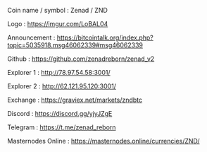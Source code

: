 Coin name / symbol : Zenad / ZND

Logo : https://imgur.com/LoBAL04

Announcement : https://bitcointalk.org/index.php?topic=5035918.msg46062339#msg46062339

Github : https://github.com/zenadreborn/zenad_v2

Explorer 1 : http://78.97.54.58:3001/

Explorer 2 : http://62.121.95.120:3001/

Exchange : https://graviex.net/markets/zndbtc

Discord : https://discord.gg/yjyJZgE

Telegram : https://t.me/zenad_reborn

Masternodes Online : https://masternodes.online/currencies/ZND/
